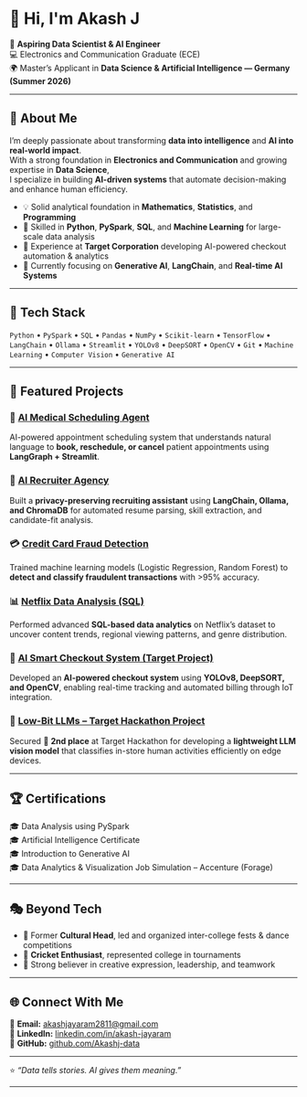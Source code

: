 # 👋 Hi, I'm Akash J  

🎯 **Aspiring Data Scientist & AI Engineer**  
💻 Electronics and Communication Graduate (ECE)  
🌍 Master’s Applicant in **Data Science & Artificial Intelligence — Germany (Summer 2026)**  

---

## 🧠 About Me  
I’m deeply passionate about transforming **data into intelligence** and **AI into real-world impact**.  
With a strong foundation in **Electronics and Communication** and growing expertise in **Data Science**,  
I specialize in building **AI-driven systems** that automate decision-making and enhance human efficiency.  

- 💡 Solid analytical foundation in **Mathematics**, **Statistics**, and **Programming**  
- 🧩 Skilled in **Python**, **PySpark**, **SQL**, and **Machine Learning** for large-scale data analysis  
- 🚀 Experience at **Target Corporation** developing AI-powered checkout automation & analytics  
- 🤖 Currently focusing on **Generative AI**, **LangChain**, and **Real-time AI Systems**

---

## 🧰 Tech Stack  
`Python` • `PySpark` • `SQL` • `Pandas` • `NumPy` • `Scikit-learn` • `TensorFlow` • `LangChain` • `Ollama` • `Streamlit` • `YOLOv8` • `DeepSORT` • `OpenCV` • `Git` • `Machine Learning` • `Computer Vision` • `Generative AI`

---

## 🧩 Featured Projects  

### 🤖 [AI Medical Scheduling Agent](./AI-Medical-Scheduler)
AI-powered appointment scheduling system that understands natural language to **book, reschedule, or cancel** patient appointments using **LangGraph + Streamlit**.

### 💼 [AI Recruiter Agency](./AI-Recruiter-Agency)
Built a **privacy-preserving recruiting assistant** using **LangChain, Ollama, and ChromaDB** for automated resume parsing, skill extraction, and candidate-fit analysis.

### 💳 [Credit Card Fraud Detection](./Credit%20Card%20Fraud%20Detection)
Trained machine learning models (Logistic Regression, Random Forest) to **detect and classify fraudulent transactions** with >95% accuracy.

### 📊 [Netflix Data Analysis (SQL)](./Netflix-Data-Analysis)
Performed advanced **SQL-based data analytics** on Netflix’s dataset to uncover content trends, regional viewing patterns, and genre distribution.

### 🛒 [AI Smart Checkout System (Target Project)](./AI-Smart-Checkout-System)
Developed an **AI-powered checkout system** using **YOLOv8, DeepSORT, and OpenCV**, enabling real-time tracking and automated billing through IoT integration.

### 🧠 [Low-Bit LLMs – Target Hackathon Project](./Low-Bit-LLMs)
Secured 🥈 **2nd place** at Target Hackathon for developing a **lightweight LLM vision model** that classifies in-store human activities efficiently on edge devices.

---

## 🏆 Certifications  
🎓 Data Analysis using PySpark  
🎓 Artificial Intelligence Certificate  
🎓 Introduction to Generative AI  
🎓 Data Analytics & Visualization Job Simulation – Accenture (Forage)  

---

## 🎭 Beyond Tech  
- 🕺 Former **Cultural Head**, led and organized inter-college fests & dance competitions  
- 🏏 **Cricket Enthusiast**, represented college in tournaments  
- 🎤 Strong believer in creative expression, leadership, and teamwork  

---

## 🌐 Connect With Me  
📧 **Email:** [akashjayaram2811@gmail.com](mailto:akashjayaram2811@gmail.com)  
🔗 **LinkedIn:** [linkedin.com/in/akash-jayaram](https://www.linkedin.com/in/akash-jayaram)  
🐙 **GitHub:** [github.com/Akashj-data](https://github.com/Akashj-data)  

---

⭐ _“Data tells stories. AI gives them meaning.”_

---



